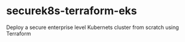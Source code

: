 # securek8s-terraform-eks
Deploy a secure enterprise level Kubernets cluster from scratch using Terraform
